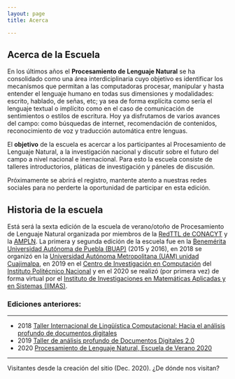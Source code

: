 ```yaml
---
layout: page
title: Acerca

---
```

## Acerca de la Escuela

En los últimos años el **Procesamiento de Lenguaje Natural** se ha consolidado como una área interdiciplinaria cuyo objetivo es identificar los mecanísmos que permitan a las computadoras procesar, manipular y hasta entender el lenguaje humano en todas sus dimensiones y modalidades: escrito, hablado, de señas, etc; ya sea de forma explícita como sería el lenguaje textual o implícito como en el caso de comunicación de sentimientos o estilos de escritura. Hoy ya disfrutamos de varios avances del campo: como búsquedas de internet, recomendación de contenidos, reconocimiento de voz y traducción automática entre lenguas.



El **objetivo** de la escuela es acercar a los participantes al Procesamiento de Lenguaje Natural, a la investigación nacional y discutir sobre el futuro del campo a nivel nacional e inernacional. Para esto la escuela consiste de talleres introductorios, pláticas de investigación y páneles de discusión.

Próximamente se abrirá el registro, mantente atento a nuestras redes sociales para no perderte la oportunidad de participar en esta edición.

## Historia de la escuela

Está será la sexta edición de la escuela de verano/otoño de Procesamiento de Lenguaje Natural organizada por miembros de la [RedTTL de CONACYT](http://redttl.mx/) y la [AMPLN](http://ampln.mx/). La primera y segunda edición de la escuela fue en la [Benemérita Universidad Autónoma de Puebla (BUAP)](http://www.buap.mx/) (2015 y 2016), en 2018 se organizó en la [Universidad Autónoma Metropolitana (UAM) unidad Cuajimalpa](http://www.cua.uam.mx/), en 2019 en el [Centro de Investigación en Computación](http://www.cic.ipn.mx/) del [Instituto Politécnico Nacional](http://www.ipn.mx/) y en el 2020 se realizó (por primera vez) de forma virtual por el [Instituto de Investigaciones en Matemáticas Aplicadas y en Sistemas (IIMAS)](https://www.iimas.unam.mx/).

### Ediciones anteriores:
----------
* 2018 [Taller Internacional de Lingüística Computacional: Hacia el análisis profundo de documentos digitales](http://dti.cua.uam.mx/tallerPLN2018/)
* 2019 [Taller de análisis profundo de Documentos Digitales 2.0](http://dti.cua.uam.mx/tallerPLN2019/)
* 2020 [Procesamiento de Lenguaje Natural, Escuela de Verano 2020](https://ampln.github.io/escuelaverano2020/index.html)

<hr>

Visitantes desde la creación del sitio (Dec. 2020). ¿De dónde nos visitan?

<script type="text/javascript" src="//rf.revolvermaps.com/0/0/8.js?i=59we0o6x8lx&amp;m=0&amp;c=ff0000&amp;cr1=ffffff&amp;f=arial&amp;l=33" async="async"></script>
